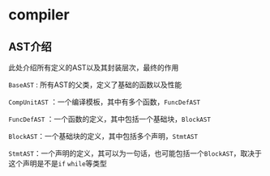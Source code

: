# compiler

## AST介绍

此处介绍所有定义的AST以及其封装层次，最终的作用

`BaseAST` : 所有AST的父类，定义了基础的函数以及性能

`CompUnitAST` ：一个编译模板，其中有多个函数，`FuncDefAST`

`FuncDefAST` ：一个函数的定义，其中包括一个基础块，`BlockAST`

`BlockAST`：一个基础块的定义，其中包括多个声明，`StmtAST`

`StmtAST`：一个声明的定义，其可以为一句话，也可能包括一个`BlockAST`，取决于这个声明是不是`if` `while`等类型

